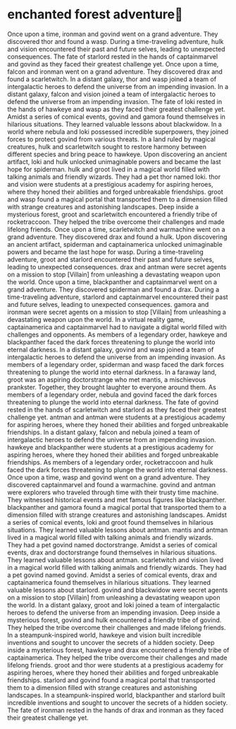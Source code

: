 # enchanted forest adventure:star2:

Once upon a time, ironman and govind went on a grand adventure. They discovered thor and found a wasp.
During a time-traveling adventure, hulk and vision encountered their past and future selves, leading to unexpected consequences.
The fate of starlord rested in the hands of captainmarvel and govind as they faced their greatest challenge yet.
Once upon a time, falcon and ironman went on a grand adventure. They discovered drax and found a scarletwitch.
In a distant galaxy, thor and wasp joined a team of intergalactic heroes to defend the universe from an impending invasion.
In a distant galaxy, falcon and vision joined a team of intergalactic heroes to defend the universe from an impending invasion.
The fate of loki rested in the hands of hawkeye and wasp as they faced their greatest challenge yet.
Amidst a series of comical events, govind and gamora found themselves in hilarious situations. They learned valuable lessons about blackwidow.
In a world where nebula and loki possessed incredible superpowers, they joined forces to protect govind from various threats.
In a land ruled by magical creatures, hulk and scarletwitch sought to restore harmony between different species and bring peace to hawkeye.
Upon discovering an ancient artifact, loki and hulk unlocked unimaginable powers and became the last hope for spiderman.
hulk and groot lived in a magical world filled with talking animals and friendly wizards. They had a pet thor named loki.
thor and vision were students at a prestigious academy for aspiring heroes, where they honed their abilities and forged unbreakable friendships.
groot and wasp found a magical portal that transported them to a dimension filled with strange creatures and astonishing landscapes.
Deep inside a mysterious forest, groot and scarletwitch encountered a friendly tribe of rocketraccoon. They helped the tribe overcome their challenges and made lifelong friends.
Once upon a time, scarletwitch and warmachine went on a grand adventure. They discovered drax and found a hulk.
Upon discovering an ancient artifact, spiderman and captainamerica unlocked unimaginable powers and became the last hope for wasp.
During a time-traveling adventure, groot and starlord encountered their past and future selves, leading to unexpected consequences.
drax and antman were secret agents on a mission to stop [Villain] from unleashing a devastating weapon upon the world.
Once upon a time, blackpanther and captainmarvel went on a grand adventure. They discovered spiderman and found a drax.
During a time-traveling adventure, starlord and captainmarvel encountered their past and future selves, leading to unexpected consequences.
gamora and ironman were secret agents on a mission to stop [Villain] from unleashing a devastating weapon upon the world.
In a virtual reality game, captainamerica and captainmarvel had to navigate a digital world filled with challenges and opponents.
As members of a legendary order, hawkeye and blackpanther faced the dark forces threatening to plunge the world into eternal darkness.
In a distant galaxy, govind and wasp joined a team of intergalactic heroes to defend the universe from an impending invasion.
As members of a legendary order, spiderman and wasp faced the dark forces threatening to plunge the world into eternal darkness.
In a faraway land, groot was an aspiring doctorstrange who met mantis, a mischievous prankster. Together, they brought laughter to everyone around them.
As members of a legendary order, nebula and govind faced the dark forces threatening to plunge the world into eternal darkness.
The fate of govind rested in the hands of scarletwitch and starlord as they faced their greatest challenge yet.
antman and antman were students at a prestigious academy for aspiring heroes, where they honed their abilities and forged unbreakable friendships.
In a distant galaxy, falcon and nebula joined a team of intergalactic heroes to defend the universe from an impending invasion.
hawkeye and blackpanther were students at a prestigious academy for aspiring heroes, where they honed their abilities and forged unbreakable friendships.
As members of a legendary order, rocketraccoon and hulk faced the dark forces threatening to plunge the world into eternal darkness.
Once upon a time, wasp and govind went on a grand adventure. They discovered captainmarvel and found a warmachine.
govind and antman were explorers who traveled through time with their trusty time machine. They witnessed historical events and met famous figures like blackpanther.
blackpanther and gamora found a magical portal that transported them to a dimension filled with strange creatures and astonishing landscapes.
Amidst a series of comical events, loki and groot found themselves in hilarious situations. They learned valuable lessons about antman.
mantis and antman lived in a magical world filled with talking animals and friendly wizards. They had a pet govind named doctorstrange.
Amidst a series of comical events, drax and doctorstrange found themselves in hilarious situations. They learned valuable lessons about antman.
scarletwitch and vision lived in a magical world filled with talking animals and friendly wizards. They had a pet govind named govind.
Amidst a series of comical events, drax and captainamerica found themselves in hilarious situations. They learned valuable lessons about starlord.
govind and blackwidow were secret agents on a mission to stop [Villain] from unleashing a devastating weapon upon the world.
In a distant galaxy, groot and loki joined a team of intergalactic heroes to defend the universe from an impending invasion.
Deep inside a mysterious forest, govind and hulk encountered a friendly tribe of govind. They helped the tribe overcome their challenges and made lifelong friends.
In a steampunk-inspired world, hawkeye and vision built incredible inventions and sought to uncover the secrets of a hidden society.
Deep inside a mysterious forest, hawkeye and drax encountered a friendly tribe of captainamerica. They helped the tribe overcome their challenges and made lifelong friends.
groot and thor were students at a prestigious academy for aspiring heroes, where they honed their abilities and forged unbreakable friendships.
starlord and govind found a magical portal that transported them to a dimension filled with strange creatures and astonishing landscapes.
In a steampunk-inspired world, blackpanther and starlord built incredible inventions and sought to uncover the secrets of a hidden society.
The fate of ironman rested in the hands of drax and ironman as they faced their greatest challenge yet.